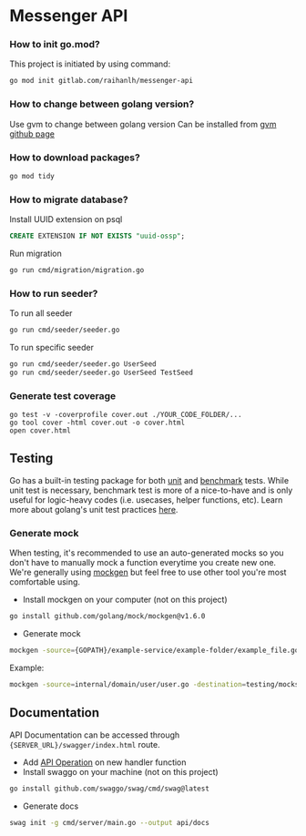# Messenger API

### How to init go.mod?

This project is initiated by using command:

```sh
go mod init gitlab.com/raihanlh/messenger-api
```

### How to change between golang version?

Use gvm to change between golang version
Can be installed from [gvm github page](https://github.com/moovweb/gvm)

### How to download packages?

```sh
go mod tidy
```

### How to migrate database?

Install UUID extension on psql

```sql
CREATE EXTENSION IF NOT EXISTS "uuid-ossp";
```

Run migration

```sh
go run cmd/migration/migration.go
```

### How to run seeder?

To run all seeder

```sh
go run cmd/seeder/seeder.go
```

To run specific seeder

```sh
go run cmd/seeder/seeder.go UserSeed
go run cmd/seeder/seeder.go UserSeed TestSeed
```

### Generate test coverage

```
go test -v -coverprofile cover.out ./YOUR_CODE_FOLDER/...
go tool cover -html cover.out -o cover.html
open cover.html
```

## Testing

Go has a built-in testing package for both [unit](https://pkg.go.dev/testing#T) and [benchmark](https://pkg.go.dev/testing#B) tests. While unit test is necessary, benchmark test is more of a nice-to-have and is only useful for logic-heavy codes (i.e. usecases, helper functions, etc). Learn more about golang's unit test practices [here](https://www.digitalocean.com/community/tutorials/how-to-write-unit-tests-in-go-using-go-test-and-the-testing-package).

### Generate mock

When testing, it's recommended to use an auto-generated mocks so you don't have to manually mock a function everytime you create new one. We're generally using [mockgen](https://pkg.go.dev/github.com/golang/mock/mockgen) but feel free to use other tool you're most comfortable using.

- Install mockgen on your computer (not on this project)

```bash
go install github.com/golang/mock/mockgen@v1.6.0
```

- Generate mock

```bash
mockgen -source={GOPATH}/example-service/example-folder/example_file.go -destination={GOPATH}/example-service/testing/mocks/example-folder/example_file.go
```

Example:

```bash
mockgen -source=internal/domain/user/user.go -destination=testing/mocks/user/user.go
```

## Documentation

API Documentation can be accessed through `{SERVER_URL}/swagger/index.html` route.

- Add [API Operation](https://github.com/swaggo/swag#api-operation) on new handler function
- Install swaggo on your machine (not on this project)

```bash
go install github.com/swaggo/swag/cmd/swag@latest
```

- Generate docs

```bash
swag init -g cmd/server/main.go --output api/docs
```

